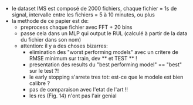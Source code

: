 - le dataset IMS est composé de 2000 fichiers, chaque fichier = 1s de signal, intervalle entre les fichiers = 5 à 10 minutes, ou plus
- la methode de ce papier est de:
    - preprocess chaque fichier avec FFT + 20 bins
    - passe cela dans un MLP qui output le RUL (calculé à partir de la data du fichier dans son nom)
    - attention: il y a des choses bizarres:
        - elimination des "worst performing models" avec un critere de RMSE minimum sur train, dev ** et TEST ** !
        - presentation des results du "best performing model" == "best" sur le test ?!
        - le early stopping s'arrete tres tot: est-ce que le modele est bien calibre ?
        - pas de comparaison avec l'etat de l'art !!
        - les res (Fig. 14) n'ont pas l'air genial

